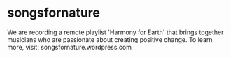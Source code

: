 # songsfornature
We are recording a remote playlist 'Harmony for Earth' that brings together musicians who are passionate about creating positive change. 
To learn more, visit: songsfornature.wordpress.com